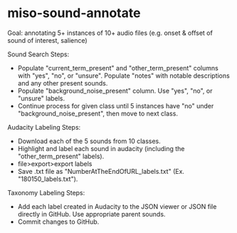 # miso-sound-annotate

Goal: annotating 5+ instances of 10+ audio files (e.g. onset & offset of sound of interest, salience)

Sound Search Steps:
- Populate "current_term_present" and "other_term_present" columns with "yes", "no", or "unsure". Populate "notes" with notable descriptions and any other present sounds. 
- Populate "background_noise_present" column. Use "yes", "no", or "unsure" labels. 
- Continue process for given class until 5 instances have "no" under "background_noise_present", then move to next class. 

Audacity Labeling Steps:
- Download each of the 5 sounds from 10 classes. 
- Highlight and label each sound in audacity (including the "other_term_present" labels). 
- file>export>export labels
- Save .txt file as "NumberAtTheEndOfURL_labels.txt" (Ex. "180150_labels.txt"). 

Taxonomy Labeling Steps:
- Add each label created in Audacity to the JSON viewer or JSON file directly in GitHub. Use appropriate parent sounds. 
- Commit changes to GitHub.
